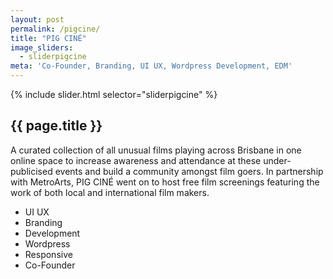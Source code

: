```yaml
---
layout: post
permalink: /pigcine/
title: "PIG CINÉ"
image_sliders:
  - sliderpigcine
meta: 'Co-Founder, Branding, UI UX, Wordpress Development, EDM'
---
```

<section class="section fadeup float_left">

<div class="col-5-8">
  <div id="slideshow">
  {% include slider.html selector="sliderpigcine" %}
  </div>
</div>

<div class="col-3-8">
  <article class="txt-left">
    <h2>{{ page.title }}</h2>
    <p>A curated collection of all unusual films playing across Brisbane in one online space to increase awareness and attendance at these under-publicised events and build a community amongst film goers. In partnership with MetroArts, PIG CINÉ went on to host free film screenings featuring the work of both local and international film makers.</p>
    <ul>
      <li>UI UX</li>
      <li>Branding</li>
      <li>Development</li>
      <li>Wordpress</li>
      <li>Responsive</li>
      <li>Co-Founder</li>
    </ul>
  </article>
</div>

</section>
